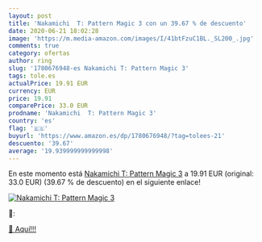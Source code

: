 ```yaml
---
layout: post
title: 'Nakamichi  T: Pattern Magic 3 con un 39.67 % de descuento'
date: 2020-06-21 18:02:28
image: 'https://m.media-amazon.com/images/I/41btFzuC1BL._SL200_.jpg'
comments: true
category: ofertas
author: ring
slug: '1780676948-es Nakamichi T: Pattern Magic 3'
tags: tole.es
actualPrice: 19.91 EUR
currency: EUR
price: 19.91
comparePrice: 33.0 EUR
prodname: 'Nakamichi  T: Pattern Magic 3'
country: 'es'
flag: '🇪🇸'
buyurl: 'https://www.amazon.es/dp/1780676948/?tag=tolees-21'
descuento: '39.67'
average: '19.939999999999998'
---
```


En este momento está [Nakamichi  T: Pattern Magic 3](https://www.amazon.es/dp/1780676948/?tag=tolees-21) a 19.91 EUR (original: 33.0 EUR) (39.67 %  de descuento) en el siguiente enlace!

[![Nakamichi  T: Pattern Magic 3](https://m.media-amazon.com/images/I/41btFzuC1BL._SL200_.jpg)](https://www.amazon.es/dp/1780676948/?tag=tolees-21)

🔎:


[🛒 Aquí!!!](https://www.amazon.es/dp/1780676948/?tag=tolees-21)
